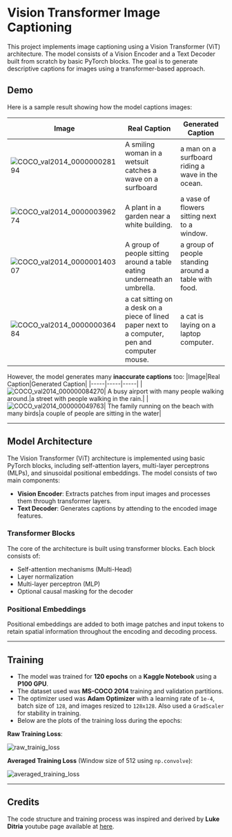 # Vision Transformer Image Captioning

This project implements image captioning using a Vision Transformer (ViT) architecture. The model consists of a Vision Encoder and a Text Decoder built from scratch by basic PyTorch blocks. The goal is to generate descriptive captions for images using a transformer-based approach.

## Demo

Here is a sample result showing how the model captions images:

|Image|Real Caption|Generated Caption|
|-----|-----|-----|
|![COCO_val2014_000000028194](https://github.com/user-attachments/assets/e2498162-9b16-48fe-bd2d-ce728fe76806)| A smiling woman in a wetsuit catches a wave on a surfboard|a man on a surfboard riding a wave in the ocean.|
|![COCO_val2014_000000396274](https://github.com/user-attachments/assets/ebe0e891-4a1a-4aaa-b27d-14dff22ede75)| A plant in a garden near a white building.|a vase of flowers sitting next to a window.|
|![COCO_val2014_000000140307](https://github.com/user-attachments/assets/1b81316b-3676-40c5-a4c9-9bdff6a9331e)| A group of people sitting around a table eating underneath an umbrella.|a group of people standing around a table with food.|
|![COCO_val2014_000000036484](https://github.com/user-attachments/assets/36ed0ed9-3945-4055-9aa0-49c7dcd5c1f2)| a cat sitting on a desk on a piece of lined paper next to a computer, pen and computer mouse.|a cat is laying on a laptop computer.|

However, the model generates many **inaccurate captions** too:
|Image|Real Caption|Generated Caption|
|-----|-----|-----|
|![COCO_val2014_000000084270](https://github.com/user-attachments/assets/8ae9a532-7f61-465a-87f6-ab7b9656dd71)| A busy airport with many people walking around.|a street with people walking in the rain.|
|![COCO_val2014_000000049763](https://github.com/user-attachments/assets/33306507-bcff-4a89-abf3-39dd7b2257dc)| The family running on the beach with many birds|a couple of people are sitting in the water|

---

## Model Architecture

The Vision Transformer (ViT) architecture is implemented using basic PyTorch blocks, including self-attention layers, multi-layer perceptrons (MLPs), and sinusoidal positional embeddings. The model consists of two main components:

- **Vision Encoder**: Extracts patches from input images and processes them through transformer layers.
- **Text Decoder**: Generates captions by attending to the encoded image features.

### Transformer Blocks

The core of the architecture is built using transformer blocks. Each block consists of:

- Self-attention mechanisms (Multi-Head)
- Layer normalization
- Multi-layer perceptron (MLP)
- Optional causal masking for the decoder

### Positional Embeddings

Positional embeddings are added to both image patches and input tokens to retain spatial information throughout the encoding and decoding process.

---

## Training

- The model was trained for **120 epochs** on a **Kaggle Notebook** using a **P100 GPU**.
- The dataset used was **MS-COCO 2014** training and validation partitions.
- The optimizer used was **Adam Optimizer** with a learning rate of `1e-4`, batch size of `128`, and images resized to `128x128`. Also used a `GradScaler` for stability in training.
- Below are the plots of the training loss during the epochs:

**Raw Training Loss**:

![raw_trainig_loss](https://github.com/user-attachments/assets/7747d6bc-f6e2-4f40-b10d-052e13fb3613)

**Averaged Training Loss** (Window size of 512 using `np.convolve`):

![averaged_training_loss](https://github.com/user-attachments/assets/6cb0396d-d412-491e-adb1-788057babab4)

---

## Credits
The code structure and training process was inspired and derived by **Luke Ditria** youtube page available at [here](https://www.youtube.com/@LukeDitria).
